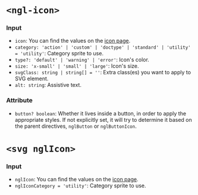 # `<ngl-icon>`

### Input

  * `icon`: You can find the values on the [icon page](https://www.lightningdesignsystem.com/resources/icons/#utility).
  * `category: 'action' | 'custom' | 'doctype' | 'standard' | 'utility' = 'utility'`: Category sprite to use.
  * `type?: 'default' | 'warning' | 'error'`:  Icon's color.
  * `size: 'x-small' | 'small' | 'large'`: Icon's size.
  * `svgClass: string | string[] = ''`: Extra class(es) you want to apply to SVG element.
  * `alt: string`: Assistive text.

### Attribute

  * `button? boolean`: Whether it lives inside a button, in order to apply the appropriate styles. If not explicitly set, it will try to determine it based on the parent directives, `nglButton` or `nglButtonIcon`.


# `<svg nglIcon>`

### Input

  * `nglIcon`: You can find the values on the [icon page](https://www.lightningdesignsystem.com/resources/icons/#utility).
  * `nglIconCategory = 'utility'`: Category sprite to use.
